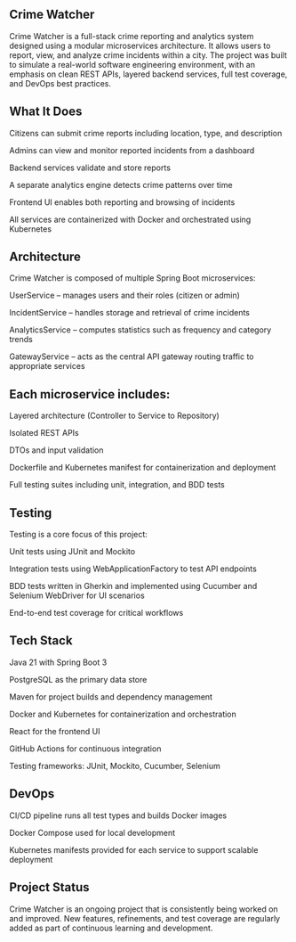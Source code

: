 ## Crime Watcher


Crime Watcher is a full-stack crime reporting and analytics system designed using a modular microservices architecture. It allows users to report, view, and analyze crime incidents within a city. The project was built to simulate a real-world software engineering environment, with an emphasis on clean REST APIs, layered backend services, full test coverage, and DevOps best practices.



## What It Does

Citizens can submit crime reports including location, type, and description

Admins can view and monitor reported incidents from a dashboard

Backend services validate and store reports

A separate analytics engine detects crime patterns over time

Frontend UI enables both reporting and browsing of incidents

All services are containerized with Docker and orchestrated using Kubernetes



## Architecture

Crime Watcher is composed of multiple Spring Boot microservices:

UserService – manages users and their roles (citizen or admin)

IncidentService – handles storage and retrieval of crime incidents

AnalyticsService – computes statistics such as frequency and category trends

GatewayService – acts as the central API gateway routing traffic to appropriate services



## Each microservice includes:

Layered architecture (Controller to Service to Repository)

Isolated REST APIs

DTOs and input validation

Dockerfile and Kubernetes manifest for containerization and deployment

Full testing suites including unit, integration, and BDD tests



## Testing

Testing is a core focus of this project:

Unit tests using JUnit and Mockito

Integration tests using WebApplicationFactory to test API endpoints

BDD tests written in Gherkin and implemented using Cucumber and Selenium WebDriver for UI scenarios

End-to-end test coverage for critical workflows



## Tech Stack
Java 21 with Spring Boot 3

PostgreSQL as the primary data store

Maven for project builds and dependency management

Docker and Kubernetes for containerization and orchestration

React for the frontend UI

GitHub Actions for continuous integration

Testing frameworks: JUnit, Mockito, Cucumber, Selenium



## DevOps
CI/CD pipeline runs all test types and builds Docker images

Docker Compose used for local development

Kubernetes manifests provided for each service to support scalable deployment



## Project Status

Crime Watcher is an ongoing project that is consistently being worked on and improved. New features, refinements, and test coverage are regularly added as part of continuous learning and development.

